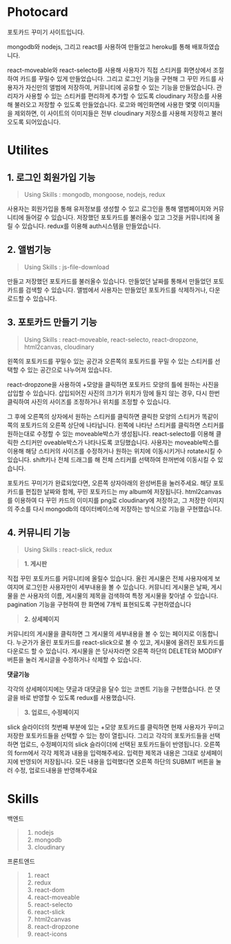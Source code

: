 # Photocard
포토카드 꾸미기 사이트입니다.

mongodb와 nodejs, 그리고 react를 사용하여 만들었고 heroku를 통해 배포하였습니다.

react-moveable와 react-selecto를 사용해 사용자가 직접 스티커를 화면상에서 조절하여 카드를 꾸밀수 있게 만들었습니다.
그리고 로그인 기능을 구현해 그 꾸민 카드를 사용자가 자신만의 앨범에 저장하여, 커뮤니티에 공유할 수 있는 기능을 만들었습니다.
관리자가 사용할 수 있는 스티커를 편리하게 추가할 수 있도록 cloudinary 저장소를 사용해 불러오고 저장할 수 있도록 만들었습니다.
로고와 메인화면에 사용한 몇몇 이미지들을 제외하면, 이 사이트의 이미지들은 전부 cloudinary 저장소를 사용해 저장하고 불러오도록 되어있습니다.

# Utilites

## 1. 로그인 회원가입 기능

>Using Skills : mongodb, mongoose, nodejs, redux

사용자는 회원가입을 통해 유저정보를 생성할 수 있고 로그인을 통해 앨범페이지와 커뮤니티에 들어갈 수 있습니다. 저장했던 포토카드를 불러올수 있고 그것을 커뮤니티에 올릴 수 있습니다.
redux를 이용해 auth시스템을 만들었습니다.

## 2. 앨범기능

>Using Skills : js-file-download

만들고 저장했던 포토카드를 불러올수 있습니다. 만들었던 날짜를 통해서 만들었던 포토카드를 검색할 수 있습니다. 앨범에서 사용자는 만들었던 포토카드를 삭제하거나, 다운로드할 수 있습니다.

## 3. 포토카드 만들기 기능

>Using Skills : react-moveable, react-selecto, react-dropzone, html2canvas, cloudinary

왼쪽의 포토카드를 꾸밀수 있는 공간과 오른쪽의 포토카드를 꾸밀 수 있는 스티커를 선택할 수 있는 공간으로 나누어져 있습니다.

react-dropzone을 사용하여 +모양을 클릭하면 포토카드 모양의 틀에 원하는 사진을 삽입할 수 있습니다. 삽입되어진 사진의 크기가 위치가 맘에 들지 않는 경우, 다시 한번 클릭하여 사진의
사이즈를 조정하거나 위치를 조정할 수 있습니다.

그 후에 오른쪽의 상자에서 원하는 스티커를 클릭하면 클릭한 모양의 스티커가 똑같이 쪽의 포토카드의 오른쪽 상단에 나타납니다. 
왼쪽에 나타난 스티커를 클릭하면 스티커를 원하는대로 수정할 수 있는 moveable박스가 생성됩니다. react-selecto를 이용해 클릭한 스티커만 oveable박스가 나타나도록 코딩했습니다. 
사용자는 moveable박스를 이용해 해당 스티커의 사이즈를 수정하거나 원하는 위치에 이동시키거나 rotate시킬 수 있습니다. shift키나 전체 드래그를 해 전체 스티커를 선택하여 
한꺼번에 이동시킬 수 있습니다.

포토카드 꾸미기가 완료되었다면, 오른쪽 상자아래의 완성버튼을 눌러주세요. 해당 포토카드를 편집한 날짜와 함께, 꾸민 포토카드는 my album에 저장됩니다. html2canvas를 이용하여
다 꾸민 카드의 이미지를 png로 cloudinary에 저장하고, 그 저장한 이미지의 주소를 다시 mongodb의 데이터베이스에 저장하는 방식으로 기능을 구현했습니다.

## 4. 커뮤니티 기능

>Using Skills : react-slick, redux

>**1. 게시판**

직접 꾸민 포토카드를 커뮤니티에 올릴수 있습니다. 올린 게시물은 전체 사용자에게 보여지며 로그인한 사용자만이 세부내용을 볼 수 있습니다. 커뮤니티 게시물은 날짜, 게시물을 쓴
사용자의 이름, 게시물의 제목을 검색하여 특정 게시물을 찾아낼 수 있습니다. pagination 기능을 구현하여 한 화면에 7개씩 표현되도록 구현하였습니다

>**2. 상세페이지**

커뮤니티의 게시물을 클릭하면 그 게시물의 세부내용을 볼 수 있는 페이지로 이동합니다. 누군가가 올린 포토카드를 react-slick으로 볼 수 있고, 게시물에 올려진 포토카드를 다운로드 할 수 있습니다.
게시물을 쓴 당사자라면 오른쪽 하단의 DELETE와 MODIFY 버튼을 눌러 게시글을 수정하거나 삭제할 수 있습니다.

**댓글기능**

각각의 상세페이지에는 댓글과 대댓글을 달수 있는 코멘트 기능을 구현했습니다. 쓴 댓글을 바로 반영할 수 있도록 redux를 사용했습니다.

>**3. 업로드, 수정페이지**

slick 슬라이더의 첫번째 부분에 있는 +모양 포토카드를 클릭하면 현재 사용자가 꾸미고 저장한 포토카드들을 선택할 수 있는 창이 열립니다. 그리고 각각의 포토카드들을 선택하면 업로드, 수정페이지의
slick 슬라이더에 선택된 포토카드들이 반영됩니다. 오른쪽의 form에서 각각 제목과 내용을 입력해주세요. 입력한 제목과 내용은 그대로 상세페이지에 반영되어 저장됩니다. 모든 내용을 입력했다면
오른쪽 하단의 SUBMIT 버튼을 눌러 수정, 업로드내용을 반영해주세요

# Skills

백엔드
>1. nodejs
>2. mongodb
>3. cloudinary

프론트엔드
>1. react
>2. redux
>3. react-dom
>4. react-moveable
>5. react-selecto
>6. react-slick
>7. html2canvas
>8. react-dropzone
>9. react-icons



